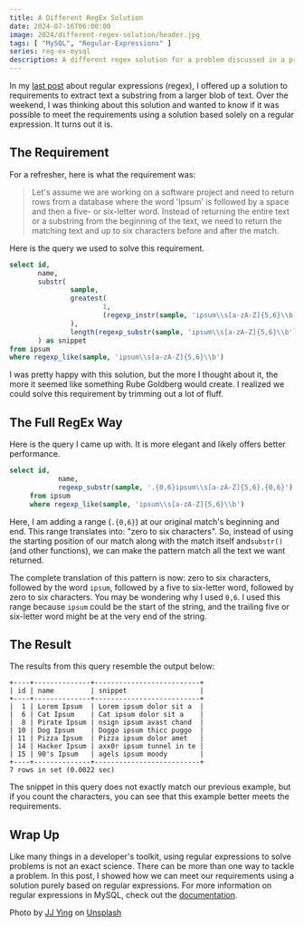 ```yaml
---
title: A Different RegEx Solution
date: 2024-07-16T06:00:00
image: 2024/different-regex-solution/header.jpg
tags: [ "MySQL", "Regular-Expressions" ]
series: reg-ex-mysql
description: A different regex solution for a problem discussed in a previous post.
---
```


In my [last post](/posts/2024/july/more-regular-expressions-mysql/) about regular expressions (regex), I offered up a solution to requirements to extract text a substring from a larger blob of text. Over the weekend, I was thinking about this solution and wanted to know if it was possible to meet the requirements using a solution based solely on a regular expression. It turns out it is.

## The Requirement

For a refresher, here is what the requirement was:

> Let's assume we are working on a software project and need to return rows from a database where the word 'Ipsum' is followed by a space and then a five- or six-letter word. Instead of returning the entire text or a substring from the beginning of the text, we need to return the matching text and up to six characters before and after the match.

Here is the query we used to solve this requirement.

```sql
select id,
       name,
       substr(
               sample,
               greatest(
                       1,
                       (regexp_instr(sample, 'ipsum\\s[a-zA-Z]{5,6}\\b') -6)
               ),
               length(regexp_substr(sample, 'ipsum\\s[a-zA-Z]{5,6}\\b')) + 6
       ) as snippet
from ipsum
where regexp_like(sample, 'ipsum\\s[a-zA-Z]{5,6}\\b')
```

I was pretty happy with this solution, but the more I thought about it, the more it seemed like something Rube Goldberg would create. I realized we could solve this requirement by trimming out a lot of fluff.

## The Full RegEx Way

Here is the query I came up with. It is more elegant and likely offers better performance.

```sql
select id,
            name,
            regexp_substr(sample, '.{0,6}ipsum\\s[a-zA-Z]{5,6}.{0,6}') `snippet`
     from ipsum
     where regexp_like(sample, 'ipsum\\s[a-zA-Z]{5,6}\\b')
```

Here, I am adding a range (`.{0,6}`) at our original match's beginning and end. This range translates into: "zero to six characters". So, instead of using the starting position of our match along with the match itself and`substr()` (and other functions), we can make the pattern match all the text we want returned.

The complete translation of this pattern is now: zero to six characters, followed by the word `ipsum`, followed by a five to six-letter word, followed by zero to six characters. You may be wondering why I used `0,6`. I used this range because `ipsum` could be the start of the string, and the trailing five or six-letter word might be at the very end of the string.

## The Result

The results from this query resemble the output below:

```text
+----+--------------+--------------------------+
| id | name         | snippet                  |
+----+--------------+--------------------------+
|  1 | Lorem Ipsum  | Lorem ipsum dolor sit a  |
|  6 | Cat Ipsum    | Cat ipsum dolor sit a    |
|  8 | Pirate Ipsum | nsign ipsum avast chand  |
| 10 | Dog Ipsum    | Doggo ipsum thicc puggo  |
| 11 | Pizza Ipsum  | Pizza ipsum dolor amet   |
| 14 | Hacker Ipsum | axx0r ipsum tunnel in te |
| 15 | 90's Ipsum   | agels ipsum moody        |
+----+--------------+--------------------------+
7 rows in set (0.0022 sec)
```

The snippet in this query does not exactly match our previous example, but if you count the characters, you can see that this example better meets the requirements.


## Wrap Up

Like many things in a developer's toolkit, using regular expressions to solve problems is not an exact science. There can be more than one way to tackle a problem. In this post, I showed how we can meet our requirements using a solution purely based on regular expressions. For more information on regular expressions in MySQL, check out the [documentation](https://dev.mysql.com/doc/refman/8.4/en/regexp.html).

Photo by <a href="https://unsplash.com/@jjying?utm_content=creditCopyText&utm_medium=referral&utm_source=unsplash">JJ Ying</a> on <a href="https://unsplash.com/photos/white-and-gray-optical-illusion-7JX0-bfiuxQ?utm_content=creditCopyText&utm_medium=referral&utm_source=unsplash">Unsplash</a>
  